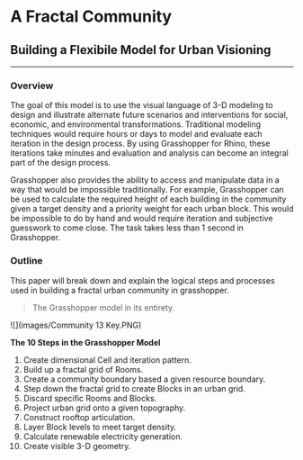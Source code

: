 # A Fractal Community
## Building a Flexibile Model for Urban Visioning 
---

### Overview

The goal of this model is to use the visual language of 3-D modeling to design and illustrate alternate future scenarios and interventions for social, economic, and environmental transformations. Traditional modeling techniques would require hours or days to model and evaluate each iteration in the design process. By using Grasshopper for Rhino, these iterations take minutes and evaluation and analysis can become an integral part of the design process. 

Grasshopper also provides the ability to access and manipulate data in a way that would be impossible traditionally. For example, Grasshopper can be used to calculate the required height of each building in the community given a target density and a priority weight for each urban block. This would be impossible to do by hand and would require iteration and subjective guesswork to come close. The task takes less than 1 second in Grasshopper.

### Outline

This paper will break down and explain the logical steps and processes used in building a fractal urban community in grasshopper. 

>The Grasshopper model in its entirety.

![](images/Community 13 Key.PNG)

**The 10 Steps in the Grasshopper Model**
1. Create dimensional Cell and iteration pattern.
2. Build up a fractal grid of Rooms.
3. Create a community boundary based a given resource boundary.
4. Step down the fractal grid to create Blocks in an urban grid.
5. Discard specific Rooms and Blocks.
6. Project urban grid onto a given topography.
7. Construct rooftop articulation.
8. Layer Block levels to meet target density.
9. Calculate renewable electricity generation.
10. Create visible 3-D geometry.

